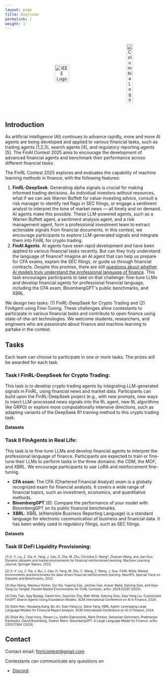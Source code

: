 ```yaml
---
layout: page
title: Overview
permalink: /
weight: 1
---
```


<div style="text-align: center; display: flex; width: 100%; justify-content: space-evenly; align-items: center; gap: 1em; padding: 2em">
  <img style="width: 30%;" src="https://github.com/Open-Finance-Lab/FinRL_Contest_2025/blob/main/docs/assets/logos/ieee-logo.png?raw=true" alt="IEEE Logo">
  <img style="width: 20%;" src="https://github.com/Open-Finance-Lab/FinRL_Contest_2025/blob/main/docs/assets/logos/columbiau.jpeg?raw=true" alt="Columbia Logo">
</div>


## Introduction

As artificial intelligence (AI) continues to advance rapidly, more and more AI agents are being developed and applied to various financial tasks, such as trading agents [1,2,3], search agents [4], and regulatory reporting agents [5]. The FinAI Contest 2025 aims to encourage the development of advanced financial agents and benchmark their performance across different financial tasks.

The FinRL Contest 2025 explores and evaluates the capability of machine learning methods in finance, with the following features:
1. **FinRL-DeepSeek**. Generating alpha signals is crucial for making informed trading decisions. As individual investors without resources, what if we can ask Warren Buffett for value-investing advice, consult a risk manager to identify red flags in SEC filings, or engage a sentiment analyst to interpret the tone of market news — all timely and on demand. AI agents make this possible. These LLM-powered agents, such as a Warren Buffett agent, a sentiment analysis agent, and a risk management agent, form a professional investment team to extract actionable signals from financial documents. In this contest, we encourage participants to explore LLM-generated signals and integrate them into FinRL for crypto trading.
2. **FinAI Agents**. AI agents have seen rapid development and have been applied to various financial tasks recently. But can they truly understand the language of finance? Imagine an AI agent that can help us prepare for CFA exams, explain the SEC filings, or guide us through financial contracts. Despite this promise, there are still [questions about whether AI models truly understand the professional language of finance](https://www.cnbc.com/2023/12/19/gpt-and-other-ai-models-cant-analyze-an-sec-filing-researchers-find.html). This task encourages participants to take on that challenge: fine-tune LLMs and develop financial agents for professional financial language, including the CFA exam, BloombergGPT's public benchmarks, and XBRL.

We design two tasks: (1) FinRL-DeepSeek for Crypto Trading and (2) FinAgent using Fine-Tuning. These challenges allow contestants to participate in various financial tasks and contribute to open finance using state-of-the-art technologies. We welcome students, researchers, and engineers who are passionate about finance and machine learning to partake in the contest.

## Tasks
Each team can choose to participate in one or more tasks. The prizes will be awarded for each task.

### Task I FinRL-DeepSeek for Crypto Trading:
This task is to develop crypto trading agents by integrating LLM-generated signals in FinRL, using financial news and market data. Participants can build upon the FinRL-DeepSeek project (e.g., with new prompts, new ways to inject LLM-processed news signals into the RL agent, new RL algorithms like GRPO) or explore more computationally intensive directions, such as adapting variants of the DeepSeek R1 training method to this crypto trading task.

**Datasets**



### Task II FinAgents in Real Life:
This task is to fine-tune LLMs and develop financial agents to interpret the professional language of finance. Participants are expected to train or fine-tune their LLMs to perform tasks in the three domains: the CDM, the MOF, and XBRL. We encourage participants to use LoRA and reinforcement fine-tuning.
* **CFA exam**: The CFA (Chartered Financial Analyst) exam is a globally recognized exam for financial analysts. It covers a wide range of financial topics, such as investment, economics, and quantitative methods.
* **BloombergGPT** [6]: Compare the performance of your model with BloombergGPT on its public financial benchmarks.
* **XBRL**: XBRL (eXtensible Business Reporting Language) is a standard language for electronic communication of business and financial data. It has been widely used in regulatory filings, such as SEC filings.

**Datasets**

### Task III DeFi Liquidity Provisioning:


<p style="font-size: 10px;">
[1] X.-Y. Liu, Z. Xia, H. Yang, J. Gao, D. Zha, M. Zhu, Christina D. Wang*, Zhaoran Wang, and Jian Guo. Dynamic datasets and market environments for financial reinforcement learning. Machine Learning Journal, Springer Nature, 2023.
</p>
<p style="font-size: 10px;">
[2] X.-Y. Liu, Z. Xia, J. Rui, J. Gao, H. Yang, M. Zhu, C. Wang, Z. Wang, J. Guo. FinRL-Meta: Market environments and benchmarks for data-driven financial reinforcement learning. NeurIPS, Special Track on Datasets and Benchmarks, 2022.
</p>
<p style="font-size: 10px;">
[3] Keyi Wang, Nikolaus Holzer, Ziyi Xia, Yupeng Cao, Jiechao Gao, Anwar Walid, Kairong Xiao, and Xiao-Yang Liu Yanglet. Parallel Market Environments for FinRL Contests. arXiv: 2504.02281 (2025).
</p>
<p style="font-size: 10px;">
[4] Felix Tian, Ajay Byadgi, Daniel Kim, Daochen Zha, Matt White, Kairong Xiao, Xiao-Yang Liu. Customized FinGPT Search Agents Using Foundation Models. ACM International Conference on AI in Finance, 2024.
</p>
<p style="font-size: 10px;">
[5] Shijie Han, Haoqiang Kang, Bo Jin, Xiao-Yang Liu, Steve Yang. XBRL Agent: Leveraging Large Language Models for Financial Report Analysis. ACM International Conference on AI in Finance, 2024.
</p>
<p style="font-size: 10px;">
[6] Shijie Wu, Ozan Irsoy, Steven Lu, Vadim Dabravolski, Mark Dredze, Sebastian Gehrmann, Prabhanjan Kambadur, David Rosenberg, Gideon Mann. BloombergGPT: A Large Language Model for Finance. arXiv: 2303.17564 (2023).
</p>

## Contact
Contact email: [finrlcontest@gmail.com](mailto:finrlcontest@gmail.com)

Contestants can communicate any questions on 
* [Discord](https://discord.gg/dJY5cKzmkv).




